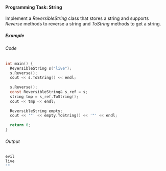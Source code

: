 #### Programming Task: String ####

Implement a *ReversibleString* class that stores a string and supports *Reverse* methods to reverse a string and *ToString* methods to get a string.

##### Example #####
###### Code ######
```objectivec
int main() {
  ReversibleString s("live");
  s.Reverse();
  cout << s.ToString() << endl;
  
  s.Reverse();
  const ReversibleString& s_ref = s;
  string tmp = s_ref.ToString();
  cout << tmp << endl;
  
  ReversibleString empty;
  cout << '"' << empty.ToString() << '"' << endl;
  
  return 0;
}
```

###### Output ######
```objectivec
evil
live
""
```